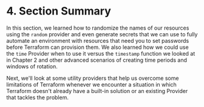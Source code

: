 # 4. Section Summary

In this section, we learned how to randomize the names of our resources using the `random` provider and even generate secrets that we can use to fully automate an environment with resources that need you to set passwords before Terraform can provision them. We also learned how we could use the `time` Provider when to use it versus the `timestamp` function we looked at in Chapter 2 and other advanced scenarios of creating time periods and windows of rotation.

Next, we'll look at some utility providers that help us overcome some limitations of Terraform whenever we encounter a situation in which Terraform doesn't already have a built-in solution or an existing Provider that tackles the problem.
